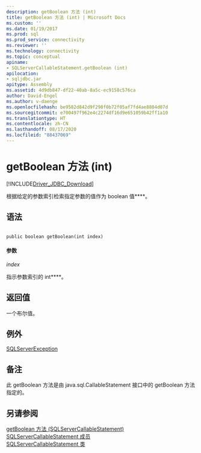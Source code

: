 ```yaml
---
description: getBoolean 方法 (int)
title: getBoolean 方法 (int) | Microsoft Docs
ms.custom: ''
ms.date: 01/19/2017
ms.prod: sql
ms.prod_service: connectivity
ms.reviewer: ''
ms.technology: connectivity
ms.topic: conceptual
apiname:
- SQLServerCallableStatement.getBoolean (int)
apilocation:
- sqljdbc.jar
apitype: Assembly
ms.assetid: 4d9db847-df22-40ab-8a5c-ec9158c576ca
author: David-Engel
ms.author: v-daenge
ms.openlocfilehash: be9582d842d9f298f0b72f05af7fd4ae8804d07d
ms.sourcegitcommit: e700497f962e4c2274df16d9e651059b42ff1a10
ms.translationtype: HT
ms.contentlocale: zh-CN
ms.lasthandoff: 08/17/2020
ms.locfileid: "88437069"
---
```

# <a name="getboolean-method-int"></a>getBoolean 方法 (int)
[!INCLUDE[Driver_JDBC_Download](../../../includes/driver_jdbc_download.md)]

  根据给定的参数索引检索指定参数的值作为 boolean 值****。  
  
## <a name="syntax"></a>语法  
  
```  
  
public boolean getBoolean(int index)  
```  
  
#### <a name="parameters"></a>参数  
 *index*  
  
 指示参数索引的 int****。  
  
## <a name="return-value"></a>返回值  
 一个布尔值。  
  
## <a name="exceptions"></a>例外  
 [SQLServerException](../../../connect/jdbc/reference/sqlserverexception-class.md)  
  
## <a name="remarks"></a>备注  
 此 getBoolean 方法是由 java.sql.CallableStatement 接口中的 getBoolean 方法指定的。  
  
## <a name="see-also"></a>另请参阅  
 [getBoolean 方法 (SQLServerCallableStatement)](../../../connect/jdbc/reference/getboolean-method-sqlservercallablestatement.md)   
 [SQLServerCallableStatement 成员](../../../connect/jdbc/reference/sqlservercallablestatement-members.md)   
 [SQLServerCallableStatement 类](../../../connect/jdbc/reference/sqlservercallablestatement-class.md)  
  
  
